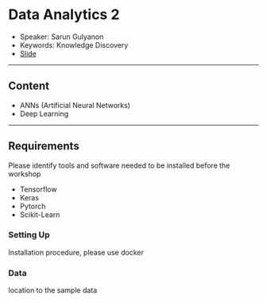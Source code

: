 # Data Analytics 2
* Speaker: Sarun Gulyanon
* Keywords: Knowledge Discovery
* [Slide](https://docs.google.com/presentation/d/1enROlfKtbbEKms-G9ezvOJL1F3bY9304VnxzdNidV88/edit?usp=sharing)

----
## Content
* ANNs (Artificial Neural Networks)
* Deep Learning

----
## Requirements
  Please identify tools and software needed to be installed before the workshop
* Tensorflow
* Keras
* Pytorch
* Scikit-Learn

### Setting Up
  Installation procedure, please use docker
### Data
  location to the sample data
